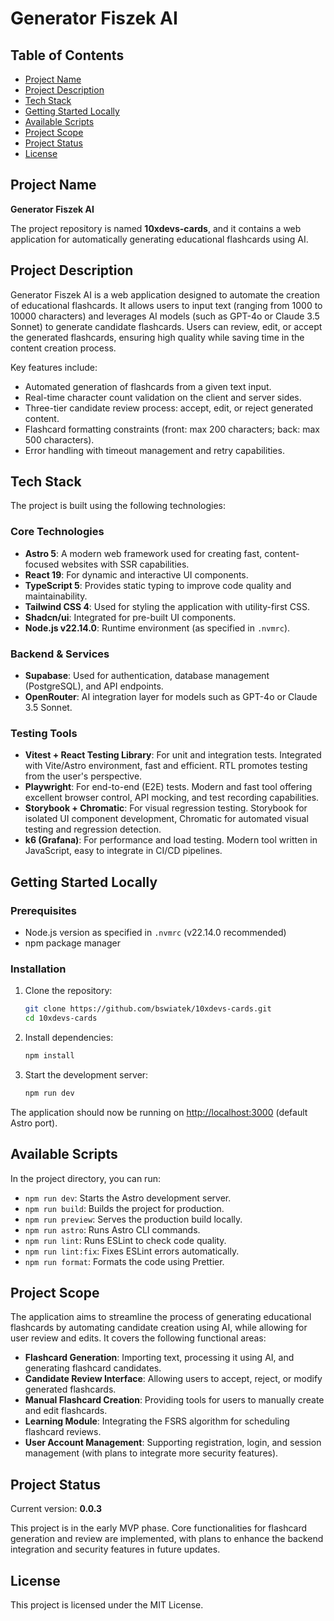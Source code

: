 # Generator Fiszek AI

## Table of Contents

- [Project Name](#project-name)
- [Project Description](#project-description)
- [Tech Stack](#tech-stack)
- [Getting Started Locally](#getting-started-locally)
- [Available Scripts](#available-scripts)
- [Project Scope](#project-scope)
- [Project Status](#project-status)
- [License](#license)

## Project Name

**Generator Fiszek AI**

The project repository is named **10xdevs-cards**, and it contains a web application for automatically generating educational flashcards using AI.

## Project Description

Generator Fiszek AI is a web application designed to automate the creation of educational flashcards. It allows users to input text (ranging from 1000 to 10000 characters) and leverages AI models (such as GPT-4o or Claude 3.5 Sonnet) to generate candidate flashcards. Users can review, edit, or accept the generated flashcards, ensuring high quality while saving time in the content creation process.

Key features include:

- Automated generation of flashcards from a given text input.
- Real-time character count validation on the client and server sides.
- Three-tier candidate review process: accept, edit, or reject generated content.
- Flashcard formatting constraints (front: max 200 characters; back: max 500 characters).
- Error handling with timeout management and retry capabilities.

## Tech Stack

The project is built using the following technologies:

### Core Technologies

- **Astro 5**: A modern web framework used for creating fast, content-focused websites with SSR capabilities.
- **React 19**: For dynamic and interactive UI components.
- **TypeScript 5**: Provides static typing to improve code quality and maintainability.
- **Tailwind CSS 4**: Used for styling the application with utility-first CSS.
- **Shadcn/ui**: Integrated for pre-built UI components.
- **Node.js v22.14.0**: Runtime environment (as specified in `.nvmrc`).

### Backend & Services

- **Supabase**: Used for authentication, database management (PostgreSQL), and API endpoints.
- **OpenRouter**: AI integration layer for models such as GPT-4o or Claude 3.5 Sonnet.

### Testing Tools

- **Vitest + React Testing Library**: For unit and integration tests. Integrated with Vite/Astro environment, fast and efficient. RTL promotes testing from the user's perspective.
- **Playwright**: For end-to-end (E2E) tests. Modern and fast tool offering excellent browser control, API mocking, and test recording capabilities.
- **Storybook + Chromatic**: For visual regression testing. Storybook for isolated UI component development, Chromatic for automated visual testing and regression detection.
- **k6 (Grafana)**: For performance and load testing. Modern tool written in JavaScript, easy to integrate in CI/CD pipelines.

## Getting Started Locally

### Prerequisites

- Node.js version as specified in `.nvmrc` (v22.14.0 recommended)
- npm package manager

### Installation

1. Clone the repository:
   ```bash
   git clone https://github.com/bswiatek/10xdevs-cards.git
   cd 10xdevs-cards
   ```
2. Install dependencies:
   ```bash
   npm install
   ```
3. Start the development server:
   ```bash
   npm run dev
   ```

The application should now be running on [http://localhost:3000](http://localhost:3000) (default Astro port).

## Available Scripts

In the project directory, you can run:

- `npm run dev`: Starts the Astro development server.
- `npm run build`: Builds the project for production.
- `npm run preview`: Serves the production build locally.
- `npm run astro`: Runs Astro CLI commands.
- `npm run lint`: Runs ESLint to check code quality.
- `npm run lint:fix`: Fixes ESLint errors automatically.
- `npm run format`: Formats the code using Prettier.

## Project Scope

The application aims to streamline the process of generating educational flashcards by automating candidate creation using AI, while allowing for user review and edits. It covers the following functional areas:

- **Flashcard Generation**: Importing text, processing it using AI, and generating flashcard candidates.
- **Candidate Review Interface**: Allowing users to accept, reject, or modify generated flashcards.
- **Manual Flashcard Creation**: Providing tools for users to manually create and edit flashcards.
- **Learning Module**: Integrating the FSRS algorithm for scheduling flashcard reviews.
- **User Account Management**: Supporting registration, login, and session management (with plans to integrate more security features).

## Project Status

Current version: **0.0.3**

This project is in the early MVP phase. Core functionalities for flashcard generation and review are implemented, with plans to enhance the backend integration and security features in future updates.

## License

This project is licensed under the MIT License.
